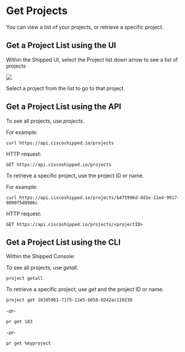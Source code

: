 # Get Projects

You can view a list of your projects, or retrieve a specific project.




## Get a Project List using the UI

Within the Shipped UI, select the Project list down arrow to see a list of projects

![](posts/files/shipped-manage-projects/assets/get-project-list.png)


Select a project from the list to go to that project.


## Get a Project List using the API

To see all projects, use *projects*.

For example:

	curl https://api.ciscoshipped.io/projects
	
HTTP request: 

	GET https://api.ciscoshipped.io/projects

To retrieve a specific project, use the project ID or name.

For example:

	curl https://api.ciscoshipped.io/projects/b475996d-dd1e-11e4-9917-0090f5d8986c

HTTP request:

	GET https://api.ciscoshipped.io/projects/<projectID>




## Get a Project List  using the CLI

Within the Shipped Console:

To see all projects, use *getall*.

	project getall


To retrieve a specific project, use *get* and the project ID or name.

	project get 183d5961-71f5-11e5-b058-0242ac110238

*-or-* 

	pr get 183

*-or-* 

	pr get %myproject


